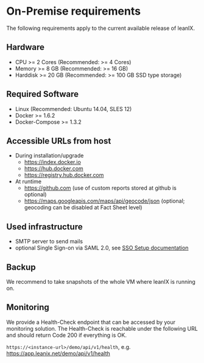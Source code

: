 # On-Premise requirements

The following requirements apply to the current available release of leanIX.

## Hardware

* CPU >= 2 Cores (Recommended: >= 4 Cores)
*	Memory >= 8 GB (Recommended: >= 16 GB) 
*	Harddisk >= 20 GB (Recommended: >= 100 GB SSD type storage)

## Required Software

* Linux (Recommended: Ubuntu 14.04, SLES 12)
* Docker >= 1.6.2
* Docker-Compose >= 1.3.2

## Accessible URLs from host

* During installation/upgrade
  * https://index.docker.io
  * https://hub.docker.com
  * https://registry.hub.docker.com
* At runtime
  * https://github.com (use of custom reports stored at github is optional)
  * https://maps.googleapis.com/maps/api/geocode/json (optional; geocoding can be disabled at Fact Sheet level)

## Used infrastructure

* SMTP server to send mails
* optional Single Sign-on via SAML 2.0, see [SSO Setup documentation](../SSO_Setup.md)

## Backup

We recommend to take snapshots of the whole VM where leanIX is running on.

## Monitoring

We provide a Health-Check endpoint that can be accessed by your monitoring solution. The Health-Check is reachable under the following URL and should return Code 200 if everything is OK.

`https://<instance-url>/demo/api/v1/health`, e.g. https://app.leanix.net/demo/api/v1/health
